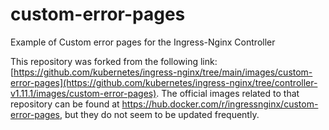 # custom-error-pages
Example of Custom error pages for the Ingress-Nginx Controller


This repository was forked from the following link: [https://github.com/kubernetes/ingress-nginx/tree/main/images/custom-error-pages](https://github.com/kubernetes/ingress-nginx/tree/controller-v1.11.1/images/custom-error-pages). The official images related to that repository can be found at https://hub.docker.com/r/ingressnginx/custom-error-pages, but they do not seem to be updated frequently.
